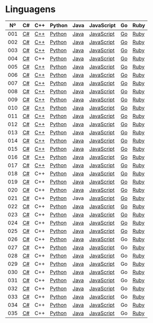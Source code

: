 # Linguagens

| Nº  | C#                  | C++                  | Python                    | Java                    | JavaScript                          | Go                    | Ruby                  |
| --- | ------------------- | -------------------- | ------------------------- | ----------------------- | ----------------------------------- | --------------------- | --------------------- |
| 001 | [C#](./c%23/001.cs) | [C++](./c++/001.cpp) | [Python](./python/001.py) | [Java](./java/001.java) | [JavaScript](./javascript/001.js)   | [Go](./golang/001.go) | [Ruby](./ruby/001.rb) |
| 002 | [C#](./c%23/002.cs) | [C++](./c++/002.cpp) | [Python](./python/002.py) | [Java](./java/002.java) | [JavaScript](./javascript/002.js)   | [Go](./golang/002.go) | [Ruby](./ruby/002.rb) |
| 003 | [C#](./c%23/003.cs) | [C++](./c++/003.cpp) | [Python](./python/003.py) | [Java](./java/003.java) | [JavaScript](./javascript/003.js)   | [Go](./golang/003.go) | [Ruby](./ruby/003.rb) |
| 004 | [C#](./c%23/004.cs) | C++                  | [Python](./python/004.py) | [Java](./java/004.java) | [JavaScript](./javascript/004.js)   | [Go](./golang/004.go) | [Ruby](./ruby/004.rb) |
| 005 | [C#](./c%23/005.cs) | [C++](./c++/005.cpp) | [Python](./python/005.py) | [Java](./java/005.java) | [JavaScript](./javascript/005.js)   | [Go](./golang/005.go) | [Ruby](./ruby/005.rb) |
| 006 | [C#](./c%23/006.cs) | [C++](./c++/006.cpp) | [Python](./python/006.py) | [Java](./java/006.java) | [JavaScript](./javascript/006.js)   | [Go](./golang/006.go) | [Ruby](./ruby/006.rb) |
| 007 | [C#](./c%23/007.cs) | [C++](./c++/007.cpp) | [Python](./python/007.py) | [Java](./java/007.java) | [JavaScript](./javascript/007.js)   | [Go](./golang/007.go) | [Ruby](./ruby/007.rb) |
| 008 | [C#](./c%23/008.cs) | [C++](./c++/008.cpp) | [Python](./python/008.py) | [Java](./java/008.java) | [JavaScript](./javascript/008.js)   | [Go](./golang/008.go) | [Ruby](./ruby/008.rb) |
| 009 | [C#](./c%23/009.cs) | [C++](./c++/009.cpp) | [Python](./python/009.py) | [Java](./java/009.java) | [JavaScript](./javascript/009.js)   | [Go](./golang/009.go) | [Ruby](./ruby/009.rb) |
| 010 | [C#](./c%23/010.cs) | [C++](./c++/010.cpp) | [Python](./python/010.py) | [Java](./java/010.java) | [JavaScript](./javascript/010.js)   | [Go](./golang/010.go) | [Ruby](./ruby/010.rb) |
| 011 | [C#](./c%23/011.cs) | [C++](./c++/011.cpp) | [Python](./python/011.py) | [Java](./java/011.java) | [JavaScript](./javascript/011.js)   | [Go](./golang/011.go) | [Ruby](./ruby/011.rb) |
| 012 | [C#](./c%23/012.cs) | [C++](./c++/012.cpp) | [Python](./python/012.py) | [Java](./java/012.java) | [JavaScript](./javascript/012.js)   | [Go](./golang/012.go) | [Ruby](./ruby/012.rb) |
| 013 | [C#](./c%23/013.cs) | [C++](./c++/013.cpp) | [Python](./python/013.py) | [Java](./java/013.java) | [JavaScript](./javascript/013.js)   | [Go](./golang/013.go) | [Ruby](./ruby/013.rb) |
| 014 | [C#](./c%23/014.cs) | [C++](./c++/014.cpp) | [Python](./python/014.py) | [Java](./java/014.java) | [JavaScript](./javascript/014.js)   | [Go](./golang/014.go) | [Ruby](./ruby/014.rb) |
| 015 | [C#](./c%23/015.cs) | [C++](./c++/015.cpp) | [Python](./python/015.py) | [Java](./java/015.java) | [JavaScript](./javascript/015.js)   | [Go](./golang/015.go) | [Ruby](./ruby/015.rb) |
| 016 | [C#](./c%23/016.cs) | [C++](./c++/016.cpp) | [Python](./python/016.py) | [Java](./java/016.java) | [JavaScript](./javascript/016.js)   | [Go](./golang/016.go) | [Ruby](./ruby/016.rb) |
| 017 | [C#](./c%23/017.cs) | [C++](./c++/017.cpp) | [Python](./python/017.py) | [Java](./java/017.java) | [JavaScript](./javascript/017.js)   | [Go](./golang/017.go) | [Ruby](./ruby/017.rb) |
| 018 | [C#](./c%23/018.cs) | C++                  | [Python](./python/018.py) | [Java](./java/018.java) | [JavaScript](./javascript/018.js)   | [Go](./golang/018.go) | [Ruby](./ruby/018.rb) |
| 019 | [C#](./c%23/019.cs) | C++                  | [Python](./python/019.py) | [Java](./java/019.java) | [JavaScript](./javascript/019.js)   | [Go](./golang/019.go) | [Ruby](./ruby/019.rb) |
| 020 | [C#](./c%23/020.cs) | C++                  | [Python](./python/020.py) | [Java](./java/020.java) | [JavaScript](./javascript/020.js)   | [Go](./golang/020.go) | [Ruby](./ruby/020.rb) |
| 021 | [C#](./c%23/021.cs) | C++                  | [Python](./python/021.py) | Java                    | [JavaScript](./javascript/021.html) | [Go](./golang/021.go) | [Ruby](./ruby/021.rb) |
| 022 | [C#](./c%23/022.cs) | C++                  | [Python](./python/022.py) | [Java](./java/022.java) | [JavaScript](./javascript/022.js)   | [Go](./golang/022.go) | [Ruby](./ruby/022.rb) |
| 023 | [C#](./c%23/023.cs) | C++                  | [Python](./python/023.py) | [Java](./java/023.java) | [JavaScript](./javascript/023.js)   | [Go](./golang/023.go) | [Ruby](./ruby/023.rb) |
| 024 | [C#](./c%23/024.cs) | C++                  | [Python](./python/024.py) | [Java](./java/024.java) | [JavaScript](./javascript/024.js)   | [Go](./golang/024.go) | [Ruby](./ruby/024.rb) |
| 025 | [C#](./c%23/025.cs) | C++                  | [Python](./python/025.py) | [Java](./java/025.java) | [JavaScript](./javascript/025.js)   | [Go](./golang/025.go) | [Ruby](./ruby/025.rb) |
| 026 | [C#](./c%23/026.cs) | C++                  | [Python](./python/026.py) | [Java](./java/026.java) | [JavaScript](./javascript/026.js)   | Go                    | [Ruby](./ruby/026.rb) |
| 027 | [C#](./c%23/027.cs) | C++                  | [Python](./python/027.py) | [Java](./java/027.java) | [JavaScript](./javascript/027.js)   | Go                    | [Ruby](./ruby/027.rb) |
| 028 | [C#](./c%23/028.cs) | C++                  | [Python](./python/028.py) | [Java](./java/028.java) | [JavaScript](./javascript/028.js)   | Go                    | [Ruby](./ruby/028.rb) |
| 029 | [C#](./c%23/029.cs) | C++                  | [Python](./python/029.py) | [Java](./java/029.java) | [JavaScript](./javascript/029.js)   | Go                    | [Ruby](./ruby/029.rb) |
| 030 | [C#](./c%23/030.cs) | C++                  | [Python](./python/030.py) | [Java](./java/030.java) | [JavaScript](./javascript/030.js)   | Go                    | [Ruby](./ruby/030.rb) |
| 031 | [C#](./c%23/031.cs) | C++                  | [Python](./python/031.py) | [Java](./java/031.java) | [JavaScript](./javascript/031.js)   | Go                    | [Ruby](./ruby/031.rb) |
| 032 | [C#](./c%23/032.cs) | C++                  | [Python](./python/032.py) | [Java](./java/032.java) | [JavaScript](./javascript/032.js)   | Go                    | [Ruby](./ruby/032.rb) |
| 033 | [C#](./c%23/033.cs) | C++                  | [Python](./python/033.py) | [Java](./java/033.java) | [JavaScript](./javascript/033.js)   | Go                    | [Ruby](./ruby/033.rb) |
| 034 | [C#](./c%23/034.cs) | C++                  | [Python](./python/034.py) | [Java](./java/034.java) | [JavaScript](./javascript/034.js)   | Go                    | [Ruby](./ruby/034.rb) |
| 035 | [C#](./c%23/035.cs) | C++                  | [Python](./python/035.py) | [Java](./java/035.java) | [JavaScript](./javascript/035.js)   | Go                    | [Ruby](./ruby/035.rb) |
